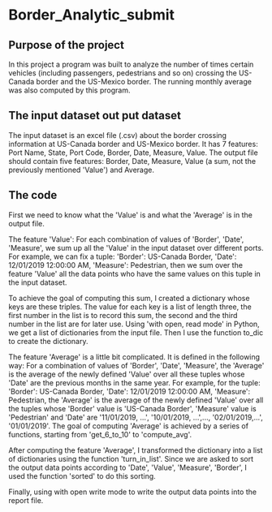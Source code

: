 # Border_Analytic_submit

## Purpose of the project

In this project a program was built to analyze the number of times certain vehicles (including passengers, pedestrians and so on) crossing the US-Canada border and the US-Mexico border. The running monthly average was also computed by this program. 

## The input dataset out put dataset

The input dataset is an excel file (.csv) about the border crossing information at US-Canada border and US-Mexico border. It has 7 features: Port Name, State, Port Code, Border, Date, Measure, Value. The output file should contain five features: Border, Date, Measure, Value (a sum, not the previously mentioned 'Value') and Average. 

## The code

First we need to know what the 'Value' is and what the 'Average' is in the output file.

The feature 'Value': For each combination of values of 'Border', 'Date', 'Measure', we sum up all the 'Value' in the input dataset over different ports. For example, we can fix a tuple: 'Border': US-Canada Border, 'Date': 12/01/2019 12:00:00 AM, 'Measure': Pedestrian, then we sum over the feature 'Value' all the data points who have the same values on this tuple in the input dataset. 

To achieve the goal of computing this sum, I created a dictionary whose keys are these triples. The value for each key is a list of length three, the first number in the list is to record this sum, the second and the third number in the list are for later use. Using 'with open, read mode' in Python, we get a list of dictionaries from the input file. Then I use the function to_dic to create the dictionary. 

The feature 'Average' is a little bit complicated. It is defined in the following way: For a combination of values of 'Border', 'Date', 'Measure', the 'Average' is the average of the newly defined 'Value' over all these tuples whose 'Date' are the previous months in the same year. For example, for the tuple: 'Border': US-Canada Border, 'Date': 12/01/2019 12:00:00 AM, 'Measure': Pedestrian, the 'Average' is the average of the newly defined 'Value' over all the tuples whose 'Border' value is 'US-Canada Border', 'Measure' value is 'Pedestrian' and 'Date' are '11/01/2019, ...', '10/01/2019, ...',..., '02/01/2019,...', '01/01/2019'. The goal of computing 'Average' is achieved by a series of functions, starting from 'get_6_to_10' to 'compute_avg'. 

After computing the feature 'Average', I transformed the dictionary into a list of dictionaries using the function 'turn_in_list'. Since we are asked to sort the output data points according to 'Date', 'Value', 'Measure', 'Border', I used the function 'sorted' to do this sorting. 

Finally, using with open write mode to write the output data points into the report file.
